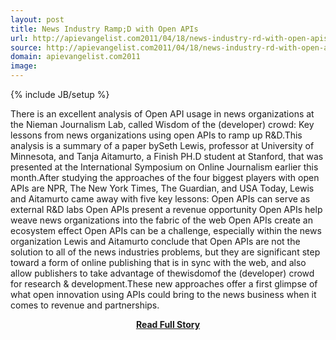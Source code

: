 ```yaml
---
layout: post
title: News Industry Ramp;D with Open APIs
url: http://apievangelist.com2011/04/18/news-industry-rd-with-open-apis/
source: http://apievangelist.com2011/04/18/news-industry-rd-with-open-apis/
domain: apievangelist.com2011
image: 
---
```

{% include JB/setup %}<p>There is an excellent analysis of Open API usage in news organizations at the Nieman Journalism Lab, called Wisdom of the (developer) crowd: Key lessons from news organizations using open APIs to ramp up R&amp;D.This analysis is a summary of a paper bySeth Lewis, professor at University of Minnesota, and Tanja Aitamurto, a Finish PH.D student at Stanford, that was presented at the International Symposium on Online Journalism earlier this month.After studying the approaches of the four biggest players with open APIs are NPR, The New York Times, The Guardian, and USA Today, Lewis and Aitamurto came away with five key lessons: Open APIs can serve as external R&amp;D labs Open APIs present a revenue opportunity Open APIs help weave news organizations into the fabric of the web Open APIs create an ecosystem effect Open APIs can be a challenge, especially within the news organization Lewis and Aitamurto conclude that Open APIs are not the solution to all of the news industries problems, but they are significant step toward a form of online publishing that is in sync with the web, and also allow publishers to take advantage of thewisdomof the (developer) crowd for research &amp; development.These new approaches offer a first glimpse of what open innovation using APIs could bring to the news business when it comes to revenue and partnerships.</p>
<center><p><a href="http://apievangelist.com2011/04/18/news-industry-rd-with-open-apis/" style='padding:25px; font-sze:18px; font-weight: bold;'>Read Full Story</a></p></center>
